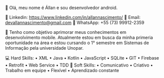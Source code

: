 👋 Olá, meu nome é Állan e sou desenvolvedor android.

💼 Linkedin: https://www.linkedin.com/in/allannascimento/
📧 Email: devallannascimento@gmail.com
📱 WhatsApp: +55 (73) 99912-2359

👊 Tenho como objetivo aprimorar meus conhecimentos em desenvolvimento mobile. Atualmente estou em busca da minha primeria oportunidade na área e estou cursando o 1° semestre em Sistemas de Informação pela universidade Unopar.

💻 Hard Skills: • XML • Java • Kotlin • JavaScript • SQLite • GIT • Firebase • Retrofit • Web Service • TDD
🔄 Soft Skills: • Comunicativo • Criativo • Trabalho em equipe • Flexível • Aprendizado constante
